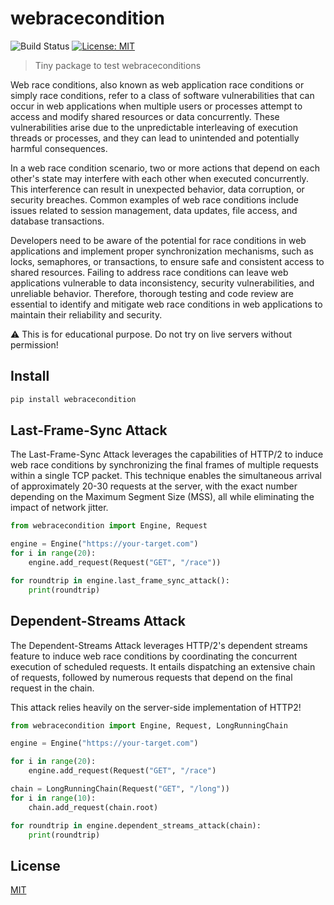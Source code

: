# webracecondition
![Build Status](https://github.com/hupe1980/webracecondition/workflows/Build/badge.svg)
[![License: MIT](https://img.shields.io/badge/License-MIT-yellow.svg)](https://opensource.org/licenses/MIT) 
> Tiny package to test webraceconditions

Web race conditions, also known as web application race conditions or simply race conditions, refer to a class of software vulnerabilities that can occur in web applications when multiple users or processes attempt to access and modify shared resources or data concurrently. These vulnerabilities arise due to the unpredictable interleaving of execution threads or processes, and they can lead to unintended and potentially harmful consequences.

In a web race condition scenario, two or more actions that depend on each other's state may interfere with each other when executed concurrently. This interference can result in unexpected behavior, data corruption, or security breaches. Common examples of web race conditions include issues related to session management, data updates, file access, and database transactions.

Developers need to be aware of the potential for race conditions in web applications and implement proper synchronization mechanisms, such as locks, semaphores, or transactions, to ensure safe and consistent access to shared resources. Failing to address race conditions can leave web applications vulnerable to data inconsistency, security vulnerabilities, and unreliable behavior. Therefore, thorough testing and code review are essential to identify and mitigate web race conditions in web applications to maintain their reliability and security.

:warning: This is for educational purpose. Do not try on live servers without permission!

## Install
```bash
pip install webracecondition
```

## Last-Frame-Sync Attack
The Last-Frame-Sync Attack leverages the capabilities of HTTP/2 to induce web race conditions by synchronizing the final frames of multiple requests within a single TCP packet. This technique enables the simultaneous arrival of approximately 20-30 requests at the server, with the exact number depending on the Maximum Segment Size (MSS), all while eliminating the impact of network jitter.
 
```python
from webracecondition import Engine, Request

engine = Engine("https://your-target.com")
for i in range(20):
    engine.add_request(Request("GET", "/race"))

for roundtrip in engine.last_frame_sync_attack():
    print(roundtrip)
```

## Dependent-Streams Attack
The Dependent-Streams Attack leverages HTTP/2's dependent streams feature to induce web race conditions by coordinating the concurrent execution of scheduled requests. It entails dispatching an extensive chain of requests, followed by numerous requests that depend on the final request in the chain.

This attack relies heavily on the server-side implementation of HTTP2!
```python
from webracecondition import Engine, Request, LongRunningChain

engine = Engine("https://your-target.com")

for i in range(20):
    engine.add_request(Request("GET", "/race")

chain = LongRunningChain(Request("GET", "/long"))
for i in range(10):
    chain.add_request(chain.root)

for roundtrip in engine.dependent_streams_attack(chain):
    print(roundtrip)
```

## License
[MIT](LICENSE)